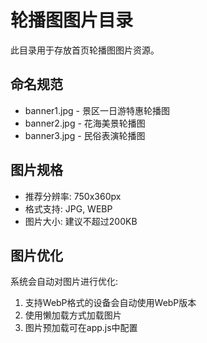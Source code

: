 # 轮播图图片目录

此目录用于存放首页轮播图图片资源。

## 命名规范

- banner1.jpg - 景区一日游特惠轮播图
- banner2.jpg - 花海美景轮播图
- banner3.jpg - 民俗表演轮播图

## 图片规格

- 推荐分辨率: 750x360px
- 格式支持: JPG, WEBP
- 图片大小: 建议不超过200KB

## 图片优化

系统会自动对图片进行优化:
1. 支持WebP格式的设备会自动使用WebP版本
2. 使用懒加载方式加载图片
3. 图片预加载可在app.js中配置 